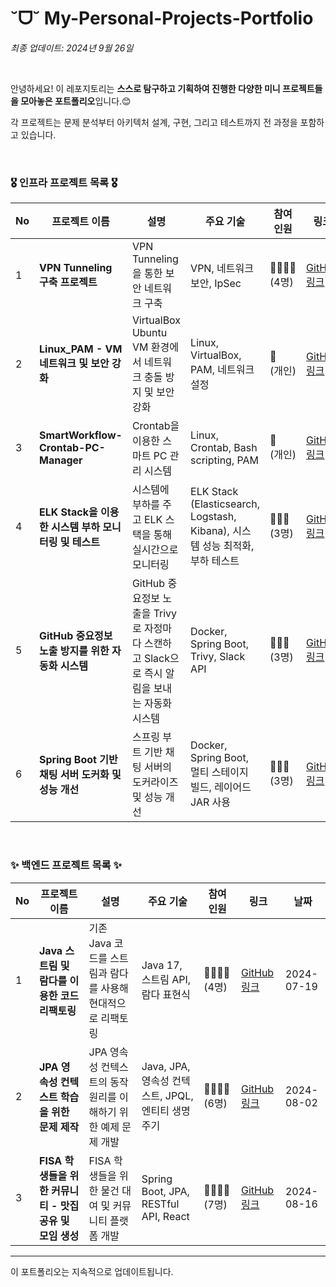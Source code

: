 # ˘ᗜ˘ My-Personal-Projects-Portfolio

*최종 업데이트: 2024년 9월 26일*

<br>

안녕하세요! 이 레포지토리는 **스스로 탐구하고 기획하여 진행한 다양한 미니 프로젝트들을 모아놓은 포트폴리오**입니다.😊 <br>

각 프로젝트는 문제 분석부터 아키텍처 설계, 구현, 그리고 테스트까지 전 과정을 포함하고 있습니다. 

<br>

### 🎖️ 인프라 프로젝트 목록 🎖️

| No | 프로젝트 이름                                      | 설명                                                        | 주요 기술                                                     | 참여<br> 인원    | 링크                                             | 날짜         |
|----|-------------------------------------------------|-----------------------------------------------------------|------------------------------------------------------------|----------------|--------------------------------------------------|--------------|
| 1  | **VPN Tunneling 구축 프로젝트**                      | VPN Tunneling을 통한 보안 네트워크 구축                       | VPN, 네트워크 보안, IpSec                                   | 👩‍👩‍👧‍👦 (4명) | [GitHub 링크](https://github.com/WooLockVLock/VPNTunneling) | 2024-09-13   |
| 2  | **Linux_PAM - VM 네트워크 및 보안 강화**           | VirtualBox Ubuntu VM 환경에서 네트워크 충돌 방지 및 보안 강화    | Linux, VirtualBox, PAM, 네트워크 설정                       | 🙋<br> (개인)   | [GitHub 링크](https://github.com/RyuChaeHyun/Linux_PAM)   | 2024-09-19   |
| 3  | **SmartWorkflow-Crontab-PC-Manager**               | Crontab을 이용한 스마트 PC 관리 시스템                          | Linux, Crontab, Bash scripting, PAM                         | 🙋<br> (개인)   | [GitHub 링크](https://github.com/RyuChaeHyun/Linux_crontab) | 2024-09-20   |
| 4  | **ELK Stack을 이용한 시스템 부하 모니터링 및 테스트** | 시스템에 부하를 주고 ELK 스택을 통해 실시간으로 모니터링          | ELK Stack (Elasticsearch, Logstash, Kibana), 시스템 성능 최적화, 부하 테스트 | 👩‍👩‍👧 (3명) | [GitHub 링크](https://github.com/RyuChaeHyun/Average-Load-in-Linux) | 2024-09-23   |
| 5  | **GitHub 중요정보 노출 방지를 위한 자동화 시스템** | GitHub 중요정보 노출을 Trivy로 자정마다 스캔하고 Slack으로 즉시 알림을 보내는 자동화 시스템 | Docker, Spring Boot, Trivy, Slack API                       | 👩‍👩‍👧 (3명) | [GitHub 링크](https://github.com/RyuChaeHyun/Secret_Information_Detection_System) | 2024-09-24   |
| 6  | **Spring Boot 기반 채팅 서버 도커화 및 성능 개선**   | 스프링 부트 기반 채팅 서버의 도커라이즈 및 성능 개선              | Docker, Spring Boot, 멀티 스테이지 빌드, 레이어드 JAR 사용    | 👩‍👩‍👧 (3명) | [GitHub 링크](https://github.com/RyuChaeHyun/Docker_Image_Optimization) | 2024-09-25   |


<br>

### ✨ 백엔드 프로젝트 목록 ✨

| No | 프로젝트 이름 | 설명 | 주요 기술 | 참여 인원 | 링크 | 날짜 |
|----|---------------|------|-----------|----------|------|------|
| 1  | **Java 스트림 및 람다를 이용한 코드 리팩토링** | 기존 Java 코드를 스트림과 람다를 사용해 현대적으로 리팩토링 | Java 17, 스트림 API, 람다 표현식 | 👩‍👩‍👧‍👦 <br> (4명) | [GitHub 링크](https://github.com/castlhoo/Refactoring) | 2024-07-19 |
| 2  | **JPA 영속성 컨텍스트 학습을 위한 문제 제작** | JPA 영속성 컨텍스트의 동작 원리를 이해하기 위한 예제 문제 개발 | Java, JPA, 영속성 컨텍스트, JPQL, 엔티티 생명주기 | 👩‍👩‍👧‍👦 <br> (6명) | [GitHub 링크](https://github.com/Fisa3/OJT_Project) | 2024-08-02 |
| 3  | **FISA 학생들을 위한 커뮤니티 - 맛집 공유 및 모임 생성** | FISA 학생들을 위한 물건 대여 및 커뮤니티 플랫폼 개발 | Spring Boot, JPA, RESTful API, React | 👩‍👩‍👧‍👦 <br> (7명) | [GitHub 링크](https://github.com/yuwankang/FISA-Land) | 2024-08-16 |

---

이 포트폴리오는 지속적으로 업데이트됩니다.
